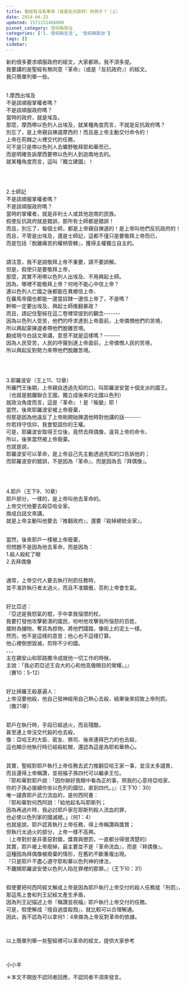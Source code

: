 ```yaml
---
title: 聖經有沒有革命（或是反抗政府）的例子？（上）
date: 2014-04-25
updated: 1571151466000
pixnet_category: 信仰與政治
categories: ['1. 信仰與生活', '信仰與政治']
tags: []
sidebar: 
---
```


<p>新約很多要求順服政府的經文，大家都熟，我不須多提。<br/>
我要講的是聖經有無同意『革命』（或是『反抗政府』）的經文。<br/>
我只簡單列舉一些。</p>
<p><br/>
1.摩西出埃及<br/>
不是該順服掌權者嗎？<br/>
不是該順服政府嗎？<br/>
當時的政府，就是埃及。<br/>
那麼，摩西帶以色列人出埃及，就某種角度而言，不就是反抗政府嗎？<br/>
別忘了，是上帝親自揀選摩西的！而且是上帝主動交付命令的！<br/>
上帝在荊棘之火裡交代的任務，<br/>
可不是只是帶以色列人去曠野敬拜耶和華而已，<br/>
而是明確告訴摩西要帶以色列人到迦南地去的。<br/>
就某種角度而言，這叫『獨立建國』！</p>
<p> </p>
<p><br/>
2.士師記<br/>
不是該順服掌權者嗎？<br/>
不是該順服政府嗎？<br/>
當時的掌權者，就是非利士人或其他迦南的民族。<br/>
假使反抗政府就是錯誤，那所有士師都是錯誤！<br/>
而且，別忘了，每個士師，都是上帝親自揀選的！是上帝叫他們反抗政府的！<br/>
而且，不管是出埃及，還是士師記，這都不僅只是要敬拜上帝而已，<br/>
而是包括『脫離痛苦的權柄管轄』，獲得主權獨立自主的。</p>
<p><br/>
請注意，我不是說敬拜上帝不重要，請不要誤解。<br/>
但是，假使只是要敬拜上帝，<br/>
那麼，其實不用帶以色列人出埃及、不用興起士師。<br/>
因為，哪裡不能敬拜上帝？何地不能心中信上帝？<br/>
連以色列人亡國之後都能在異鄉信上帝、<br/>
在羅馬帝國也都能一邊當奴隸一邊信上帝了，不是嗎？<br/>
幹嘛一定要出埃及、興起士師推翻暴政？<br/>
而且，請記住聖經在這二卷裡常提到的觀念-------<br/>
因為以色列人受苦，他們的呼求達到上帝面前，上帝憐憫他們的苦境，<br/>
所以興起蒙揀選者帶他們脫離苦境。<br/>
翻成現今白話文來講，意思不就是這樣嗎？-------<br/>
因為人民受苦，人民的呼聲到達上帝面前，上帝憐憫人民的苦境，<br/>
所以興起反對勢力來帶他們脫離苦境。</p>
<p> </p>
<p><br/>
3.耶羅波安（王上11、12章）<br/>
所羅門王後期，上帝親自透過先知的口，叫耶羅波安當十個支派的國王。<br/>
（也就是脫離聯合王國，獨立成後來的北國以色列）<br/>
就政治角度而言，這是『革命』！是『叛變』耶！<br/>
當然，後來耶羅波安被上帝廢棄，<br/>
但那是因為他違反了上帝剛開始揀選他時對他講的話-------<br/>
你若持守信仰，我會堅固你的王權。<br/>
可是，耶羅波安取得王位後，竟然去拜偶像，違背上帝的命令，<br/>
所以，後來當然被上帝廢棄。<br/>
也就是說，<br/>
耶羅波安可以革命，是上帝自己先主動透過先知的口告訴他的；<br/>
而耶羅波安的錯誤，不是因為『革命』，而是因為去『拜偶像』。</p>
<p> </p>
<p><br/>
4.耶戶（王下9、10章）<br/>
耶戶部分，一樣的，是上帝叫他去革命的。<br/>
上帝交代他要去殺亞哈全家。<br/>
換成白話文來講，<br/>
就是上帝主動叫他要去『推翻政府』，還要『殺掉總統全家』。</p>
<p><br/>
當然，後來耶戶一樣被上帝廢棄，<br/>
但問題不是因為他去革命，而是因為：<br/>
1.殺人殺紅了眼<br/>
2.去拜偶像</p>
<p><br/>
通常，上帝交代人要去執行刑罰任務時，<br/>
並不准許執行者太過火，而且不准驕傲，否則上帝會生氣。</p>
<p><br/>
好比亞述：<br/>
『亞述是我怒氣的棍，手中拿我惱恨的杖。<br/>
我要打發他攻擊褻瀆的國民，吩咐他攻擊我所惱怒的百姓，<br/>
搶財為擄物，奪貨為掠物，將他們踐踏，像街上的泥土一樣。<br/>
然而，他不是這樣的意思；他心也不這樣打算。<br/>
他心裡倒想毀滅，剪除不少的國。<br/>
、、、<br/>
主在錫安山和耶路撒冷成就他一切工作的時候，<br/>
主說：「我必罰亞述王自大的心和他高傲眼目的榮耀。」』<br/>
（賽10：5-12）</p>
<p><br/>
好比掃羅王殺基遍人：<br/>
上帝沒要他殺，他自己發神經用自己熱心去殺，結果後來招致上帝刑罰。<br/>
（撒21章）</p>
<p><br/>
耶戶在執行時，手段已經過火，而且殘酷，<br/>
甚至連上帝沒交代殺的也去殺，<br/>
像：亞哈王的大臣、密友、祭司、後來連拜巴力的也去殺，<br/>
這也顯示他執行時已經殺紅眼，還認為這是為耶和華熱心。</p>
<p><br/>
其實，聖經對耶戶執行上帝任務去武力推翻亞哈王家一事，並沒太多譴責，<br/>
而且還得上帝稱讚，並祝福子孫四代可以繼承王位。<br/>
『耶和華對耶戶說：「因你辦好我眼中看為正的事，照我的心意待亞哈家，<br/>
你的子孫必接續你坐以色列的國位，直到四代。」』（王下10：30）<br/>
唯一譴責耶戶武力流血的，是何西阿書：<br/>
『耶和華對何西阿說：「給他起名叫耶斯列；<br/>
因為再過片時，我必討耶戶家在耶斯列殺人流血的罪，<br/>
也必使以色列家的國滅絕。」（何1：4）<br/>
也就是說，耶戶認真執行上帝任務，得上帝稱讚與獎賞；<br/>
但執行太過火的部分，上帝一樣不高興。<br/>
（上帝對於是非善惡對錯，獎賞與懲罰，一直都分得很清楚的）<br/>
其實，耶戶被上帝廢掉，最主要並不是『革命流血』，而是『拜偶像』。<br/>
這種因為拜偶像被廢棄的情形，在舊約不斷重複出現。<br/>
『只是耶戶不盡心遵守耶和華以色列神的律法，<br/>
不離開耶羅波安使以色列人陷在罪裡的那罪。』（王下10：31）</p>
<p><br/>
假使要把何西阿經文解成上帝是因為耶戶執行上帝交付的殺人任務就『刑罰』，<br/>
那這馬上會和列王記經文產生矛盾，<br/>
因為列王記描述上帝『稱讚並祝福』耶戶執行上帝交付的任務。<br/>
可是，假使解成『擅自過度殺戮』，就比較可以合理解通。<br/>
因此，我不認為可以拿何1：4來做為上帝反對革命的依據。</p>
<p> </p>
<p>以上簡單列舉一些聖經裡可以革命的經文，提供大家參考</p>
<p> </p>
<p>小小羊</p>
<p>＊本文不開放不認同者回應，不認同者不須來發言。</p>
